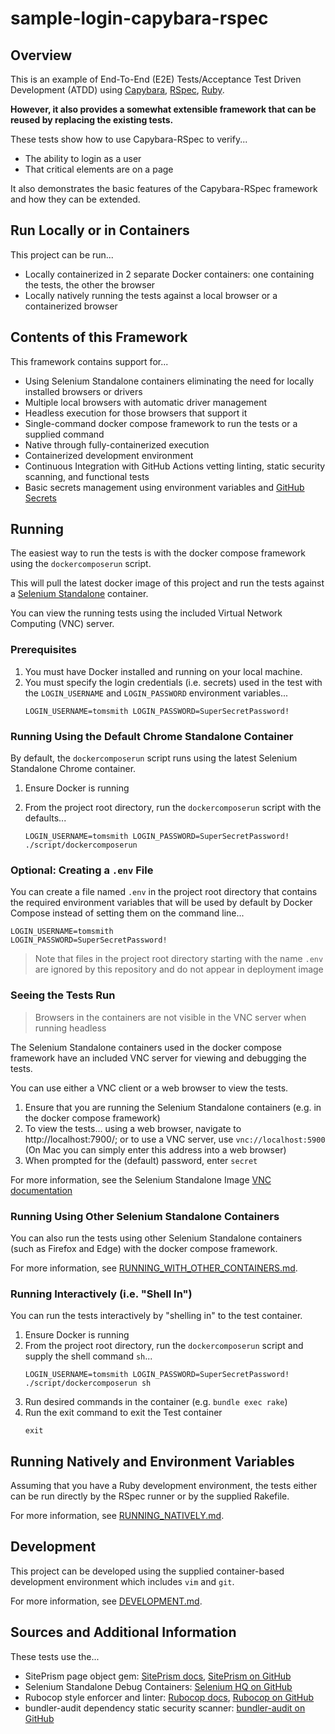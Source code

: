 # sample-login-capybara-rspec

## Overview
This is an example of End-To-End (E2E) Tests/Acceptance Test
Driven Development (ATDD) using
[Capybara](https://github.com/teamcapybara/capybara),
[RSpec](http://rspec.info/), [Ruby](https://www.ruby-lang.org).

**However, it also provides a somewhat extensible framework that
can be reused by replacing the existing tests.**

These tests show how to use Capybara-RSpec to verify...
* The ability to login as a user
* That critical elements are on a page

It also demonstrates the basic features of the
Capybara-RSpec framework and how they can be extended.

## Run Locally or in Containers
This project can be run...
* Locally containerized in 2 separate Docker containers:
  one containing the tests, the other the browser
* Locally natively running the tests against a local browser
  or a containerized browser

## Contents of this Framework
This framework contains support for...
* Using Selenium Standalone containers eliminating the need
  for locally installed browsers or drivers
* Multiple local browsers with automatic driver management
* Headless execution for those browsers that support it
* Single-command docker compose framework to run
  the tests or a supplied command
* Native through fully-containerized execution
* Containerized development environment
* Continuous Integration with GitHub Actions vetting
  linting, static security scanning, and functional
  tests
* Basic secrets management using environment variables and
  [GitHub Secrets](https://docs.github.com/en/actions/security-guides/encrypted-secrets)

## Running
The easiest way to run the tests is with the docker compose
framework using the `dockercomposerun` script.

This will pull the latest docker image of this project and run
the tests against a
[Selenium Standalone](https://github.com/SeleniumHQ/docker-selenium)
container.

You can view the running tests using the included
Virtual Network Computing (VNC) server.

### Prerequisites
1. You must have Docker installed and running on your local machine.
2. You must specify the login credentials (i.e. secrets) used in the
   test with the `LOGIN_USERNAME` and `LOGIN_PASSWORD` environment
   variables...
   ```
   LOGIN_USERNAME=tomsmith LOGIN_PASSWORD=SuperSecretPassword!
   ```

### Running Using the Default Chrome Standalone Container
By default, the `dockercomposerun` script runs using the
latest Selenium Standalone Chrome container.

1. Ensure Docker is running
2. From the project root directory, run the `dockercomposerun`
   script with the defaults...

   ```
   LOGIN_USERNAME=tomsmith LOGIN_PASSWORD=SuperSecretPassword! ./script/dockercomposerun
   ```

### Optional: Creating a `.env` File
You can create a file named `.env` in the project root directory
that contains the required environment variables that will
be used by default by Docker Compose instead of setting them on
the command line...
```
LOGIN_USERNAME=tomsmith
LOGIN_PASSWORD=SuperSecretPassword!
```

> Note that files in the project root directory starting with the
> name `.env` are ignored by this repository and do not appear in
> deployment image

### Seeing the Tests Run
> Browsers in the containers are not visible in the VNC server
> when running headless

The Selenium Standalone containers used in the docker compose
framework have an included VNC server for viewing and
debugging the tests.

You can use either a VNC client or a web browser to view the tests.

1. Ensure that you are running the Selenium Standalone containers
   (e.g. in the docker compose framework)
2. To view the tests... using a web browser, navigate to
   http://localhost:7900/; or to use a VNC server, use
   `vnc://localhost:5900` (On Mac you can simply enter
   this address into a web browser)
3. When prompted for the (default) password, enter `secret`

For more information, see the Selenium Standalone Image
[VNC documentation](https://github.com/SeleniumHQ/docker-selenium#debugging)

### Running Using Other Selenium Standalone Containers
You can also run the tests using other Selenium Standalone
containers (such as Firefox and Edge) with the docker compose
framework.

For more information, see
[RUNNING_WITH_OTHER_CONTAINERS.md](docs/RUNNING_WITH_OTHER_CONTAINERS.md).

### Running Interactively (i.e. "Shell In")
You can run the tests interactively by "shelling in" to the
test container.

1. Ensure Docker is running
2. From the project root directory, run the `dockercomposerun`
   script and supply the shell command `sh`...
   ```
   LOGIN_USERNAME=tomsmith LOGIN_PASSWORD=SuperSecretPassword! ./script/dockercomposerun sh
   ```
3. Run desired commands in the container
   (e.g. `bundle exec rake`)
4. Run the exit command to exit the Test container
   ```
   exit
   ```

## Running Natively and Environment Variables
Assuming that you have a Ruby development environment,
the tests either can be run directly by the RSpec
runner or by the supplied Rakefile.

For more information, see [RUNNING_NATIVELY.md](docs/RUNNING_NATIVELY.md).

## Development
This project can be developed using the supplied container-based
development environment which includes `vim` and `git`.

For more information, see [DEVELOPMENT.md](docs/DEVELOPMENT.md).

## Sources and Additional Information
These tests use the...
* SitePrism page object gem: [SitePrism docs](http://www.rubydoc.info/gems/site_prism/index),
[SitePrism on GitHub](https://github.com/natritmeyer/site_prism)
* Selenium Standalone Debug Containers: [Selenium HQ on GitHub](https://github.com/SeleniumHQ/docker-selenium)
* Rubocop style enforcer and linter: [Rubocop docs](https://rubocop.org/),
  [Rubocop on GitHub](https://github.com/rubocop/rubocop)
* bundler-audit dependency static security scanner: [bundler-audit on GitHub](https://github.com/rubysec/bundler-audit)
